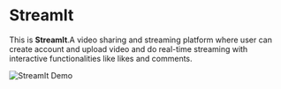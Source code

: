 # StreamIt

This is **StreamIt**.A video sharing and streaming platform where user can create account and upload video and do real-time streaming with interactive functionalities like likes and comments.

![StreamIt Demo]([https://i.imgur.com/your-gif-link.gif](https://i.imgur.com/NkbQAf4.gif))
